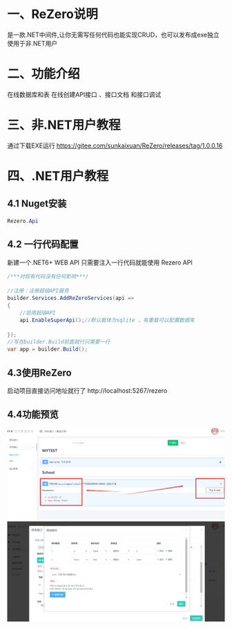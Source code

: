 # 一、ReZero说明
是一款.NET中间件,让你无需写任何代码也能实现CRUD，也可以发布成exe独立使用于非.NET用户


# 二、功能介绍
在线数据库和表
在线创建API接口 、接口文档 和接口调试


 
# 三、非.NET用户教程
通过下载EXE运行
https://gitee.com/sunkaixuan/ReZero/releases/tag/1.0.0.16


# 四、.NET用户教程

## 4.1 Nuget安装
```cs
Rezero.Api 
``` 
## 4.2 一行代码配置
新建一个.NET6+ WEB API
只需要注入一行代码就能使用 Rezero API

```cs
/***对现有代码没有任何影响***/

//注册：注册超级API服务
builder.Services.AddReZeroServices(api =>
{
    //启用超级API
    api.EnableSuperApi();//默认载体为sqlite ，有重载可以配置数据库

});
//写在builder.Build前面就行只需要一行
var app = builder.Build();

```
## 4.3使用ReZero
启动项目直接访问地址就行了
http://localhost:5267/rezero 
 
## 4.4功能预览

![输入图片说明](image2.png)![输入图片说明](QQ%E6%88%AA%E5%9B%BE20240414121043.png)